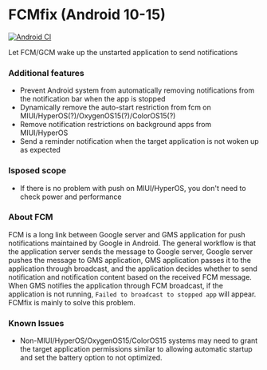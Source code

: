 # FCMfix (Android 10-15)

[![Android CI](https://github.com/kooritea/fcmfix/workflows/Android%20CI/badge.svg)](https://github.com/kooritea/fcmfix/actions)

Let FCM/GCM wake up the unstarted application to send notifications

### Additional features

- Prevent Android system from automatically removing notifications from the notification bar when the app is stopped
- Dynamically remove the auto-start restriction from fcm on MIUI/HyperOS(?)/OxygenOS15(?)/ColorOS15(?)
- Remove notification restrictions on background apps from MIUI/HyperOS
- Send a reminder notification when the target application is not woken up as expected

### lsposed scope
- If there is no problem with push on MIUI/HyperOS, you don't need to check power and performance

### About FCM

FCM is a long link between Google server and GMS application for push notifications maintained by Google in Android.
The general workflow is that the application server sends the message to Google server, Google server pushes the message to GMS application, GMS application passes it to the application through broadcast, and the application decides whether to send notification and notification content based on the received FCM message.
When GMS notifies the application through FCM broadcast, if the application is not running, `Failed to broadcast to stopped app` will appear. FCMfix is mainly to solve this problem.

### Known Issues

- Non-MIUI/HyperOS/OxygenOS15/ColorOS15 systems may need to grant the target application permissions similar to allowing automatic startup and set the battery option to not optimized.
